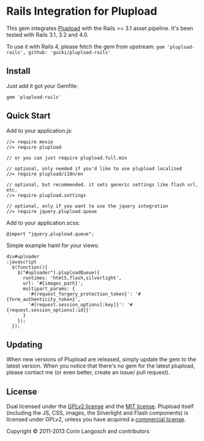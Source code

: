 Rails Integration for Plupload
==

This gem integrates [Plupload](http://www.plupload.com/) with the Rails >= 3.1 asset pipeline. It's been tested with Rails 3.1, 3.2 and 4.0.

To use it with Rails 4, please fetch the gem from upstream: `gem 'plupload-rails', github: 'gucki/plupload-rails'`

Install
--

Just add it got your Gemfile:

    gem 'plupload-rails'


Quick Start
--

Add to your application.js:

    //= require moxie
    //= require plupload

    // or you can just require plupload.full.min

    // optional, only needed if you'd like to use plupload localized
    //= require plupload/i18n/en

    // optional, but recommended. it sets generic settings like flash url, etc.
    //= require plupload.settings

    // optional, only if you want to use the jquery integration
    //= require jquery.plupload.queue


Add to your application.scss:

    @import "jquery.plupload.queue";


Simple example haml for your views:

    div#uploader
    :javascript
      $(function(){
        $("#uploader").pluploadQueue({
          runtimes: 'html5,flash,silverlight',
          url: '#{images_path}',
          multipart_params: {
            '#{request_forgery_protection_token}': '#{form_authenticity_token}',
            '#{request.session_options[:key]}': '#{request.session_options[:id]}'
          }
        });
      });


Updating
--
When new versions of Plupload are released, simply update the gem to the latest version. When you notice that there's no gem for the latest plupload, please contact me (or even better, create an issue/ pull request).


License
--

Dual licensed under the [GPLv2 license](GPL-LICENSE.txt) and the [MIT license](MIT-LICENSE.txt). Plupload itself (including the JS, CSS, images, the Silverlight and Flash components) is licensed under GPLv2, unless you have acquired a [commercial license](http://plupload.com/license.php).

Copyright © 2011-2013 Corin Langosch and contributors
